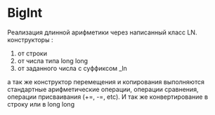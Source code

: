# BigInt
Реализация длинной арифметики через написанный класс LN.
конструкторы :
1) от строки
2) от числа типа long long
3) от заданного числа с суффиксом _ln

а так же конструктор перемещения и копирования
выполняются стандартные арифметические операции, операции сравнения, операции присваивания (+=, -=, etc).
И так же конвертирование в строку или в long long
